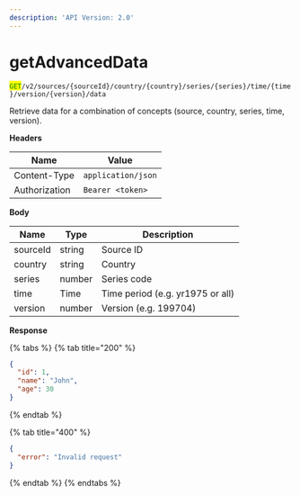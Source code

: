 ```yaml
---
description: 'API Version: 2.0'
---
```


# getAdvancedData

<mark style="color:green;">`GET`</mark>`/v2/sources/{sourceId}/country/{country}/series/{series}/time/{time}/version/{version}/data`

Retrieve data for a combination of concepts (source, country, series, time, version).

**Headers**

| Name          | Value              |
| ------------- | ------------------ |
| Content-Type  | `application/json` |
| Authorization | `Bearer <token>`   |

**Body**

| Name     | Type   | Description                      |
| -------- | ------ | -------------------------------- |
| sourceId | string | Source ID                        |
| country  | string | Country                          |
| series   | number | Series code                      |
| time     | Time   | Time period (e.g. yr1975 or all) |
| version  | number | Version (e.g. 199704)            |

**Response**

{% tabs %}
{% tab title="200" %}
```json
{
  "id": 1,
  "name": "John",
  "age": 30
}
```
{% endtab %}

{% tab title="400" %}
```json
{
  "error": "Invalid request"
}
```
{% endtab %}
{% endtabs %}

